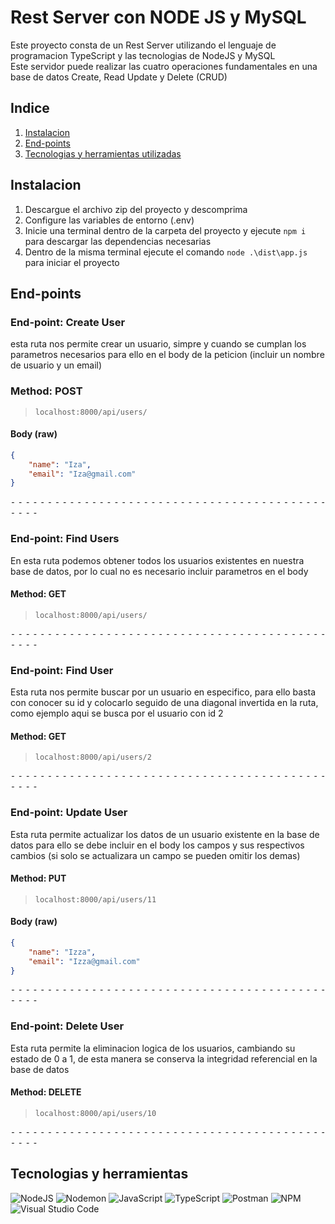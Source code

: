 # Rest Server con NODE JS y MySQL
Este proyecto consta de un Rest Server utilizando el lenguaje de programacion TypeScript y las tecnologias de NodeJS y MySQL  
Este servidor puede realizar las cuatro operaciones fundamentales en una base de datos Create, Read Update y Delete (CRUD)

## Indice
1. [Instalacion](#Instalacion)
2. [End-points](#Endpoints)
3. [Tecnologias y herramientas utilizadas](#tecnologiasHerramientas)

<h2 id="Instalacion">Instalacion</h2> 

1. Descargue el archivo zip del proyecto y descomprima
2. Configure las variables de entorno (.env)
3. Inicie una terminal dentro de la carpeta del proyecto y ejecute `npm i` para descargar las dependencias necesarias
4. Dentro de la misma terminal ejecute el comando `node .\dist\app.js` para iniciar el proyecto


<h2 id="Endpoints">End-points</h2> 

### End-point: Create User
esta ruta nos permite crear un usuario, simpre y cuando se cumplan los parametros necesarios para ello en el body de la peticion (incluir un nombre de usuario y un email)
### Method: POST
>```
>localhost:8000/api/users/
>```
#### Body (**raw**)

```json
{
    "name": "Iza",
    "email": "Iza@gmail.com"
}
```


⁃ ⁃ ⁃ ⁃ ⁃ ⁃ ⁃ ⁃ ⁃ ⁃ ⁃ ⁃ ⁃ ⁃ ⁃ ⁃ ⁃ ⁃ ⁃ ⁃ ⁃ ⁃ ⁃ ⁃ ⁃ ⁃ ⁃ ⁃ ⁃ ⁃ ⁃ ⁃ ⁃ ⁃ ⁃ ⁃ ⁃ ⁃ ⁃ ⁃ ⁃ ⁃ ⁃ ⁃ ⁃ ⁃ ⁃

### End-point: Find Users
En esta ruta podemos obtener todos los usuarios existentes en nuestra base de datos, por lo cual no es necesario incluir parametros en el body
#### Method: GET
>```
>localhost:8000/api/users/
>```

⁃ ⁃ ⁃ ⁃ ⁃ ⁃ ⁃ ⁃ ⁃ ⁃ ⁃ ⁃ ⁃ ⁃ ⁃ ⁃ ⁃ ⁃ ⁃ ⁃ ⁃ ⁃ ⁃ ⁃ ⁃ ⁃ ⁃ ⁃ ⁃ ⁃ ⁃ ⁃ ⁃ ⁃ ⁃ ⁃ ⁃ ⁃ ⁃ ⁃ ⁃ ⁃ ⁃ ⁃ ⁃ ⁃ ⁃

### End-point: Find User
Esta ruta nos permite buscar por un usuario en especifico, para ello basta con conocer su id y colocarlo seguido de una diagonal invertida en la ruta, como ejemplo aqui se busca por el usuario con id 2
#### Method: GET
>```
>localhost:8000/api/users/2
>```

⁃ ⁃ ⁃ ⁃ ⁃ ⁃ ⁃ ⁃ ⁃ ⁃ ⁃ ⁃ ⁃ ⁃ ⁃ ⁃ ⁃ ⁃ ⁃ ⁃ ⁃ ⁃ ⁃ ⁃ ⁃ ⁃ ⁃ ⁃ ⁃ ⁃ ⁃ ⁃ ⁃ ⁃ ⁃ ⁃ ⁃ ⁃ ⁃ ⁃ ⁃ ⁃ ⁃ ⁃ ⁃ ⁃ ⁃

### End-point: Update User
Esta ruta permite actualizar los datos de un usuario existente en la base de datos para ello se debe incluir en el body los campos y sus respectivos cambios (si solo se actualizara un campo se pueden omitir los demas)
#### Method: PUT
>```
>localhost:8000/api/users/11
>```
#### Body (**raw**)

```json
{
    "name": "Izza",
    "email": "Izza@gmail.com"
}
```


⁃ ⁃ ⁃ ⁃ ⁃ ⁃ ⁃ ⁃ ⁃ ⁃ ⁃ ⁃ ⁃ ⁃ ⁃ ⁃ ⁃ ⁃ ⁃ ⁃ ⁃ ⁃ ⁃ ⁃ ⁃ ⁃ ⁃ ⁃ ⁃ ⁃ ⁃ ⁃ ⁃ ⁃ ⁃ ⁃ ⁃ ⁃ ⁃ ⁃ ⁃ ⁃ ⁃ ⁃ ⁃ ⁃ ⁃

### End-point: Delete User
Esta ruta permite la eliminacion logica de los usuarios, cambiando su estado de 0 a 1, de esta manera se conserva la integridad referencial en la base de datos
#### Method: DELETE
>```
>localhost:8000/api/users/10
>```

⁃ ⁃ ⁃ ⁃ ⁃ ⁃ ⁃ ⁃ ⁃ ⁃ ⁃ ⁃ ⁃ ⁃ ⁃ ⁃ ⁃ ⁃ ⁃ ⁃ ⁃ ⁃ ⁃ ⁃ ⁃ ⁃ ⁃ ⁃ ⁃ ⁃ ⁃ ⁃ ⁃ ⁃ ⁃ ⁃ ⁃ ⁃ ⁃ ⁃ ⁃ ⁃ ⁃ ⁃ ⁃ ⁃ ⁃

<h2 id="tecnologiasHerramientas">Tecnologias y herramientas</h2> 

![NodeJS](https://img.shields.io/badge/node.js-6DA55F?style=for-the-badge&logo=node.js&logoColor=white)
![Nodemon](https://img.shields.io/badge/NODEMON-%23323330.svg?style=for-the-badge&logo=nodemon&logoColor=%BBDEAD)
![JavaScript](https://img.shields.io/badge/javascript-%23323330.svg?style=for-the-badge&logo=javascript&logoColor=%23F7DF1E)
![TypeScript](https://img.shields.io/badge/typescript-%23007ACC.svg?style=for-the-badge&logo=typescript&logoColor=white)
![Postman](https://img.shields.io/badge/Postman-FF6C37?style=for-the-badge&logo=postman&logoColor=white)
![NPM](https://img.shields.io/badge/NPM-%23CB3837.svg?style=for-the-badge&logo=npm&logoColor=white)
![Visual Studio Code](https://img.shields.io/badge/Visual%20Studio%20Code-0078d7.svg?style=for-the-badge&logo=visual-studio-code&logoColor=white)
